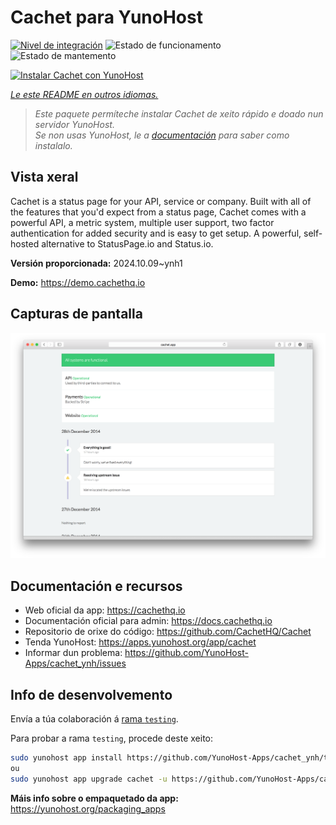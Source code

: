 <!--
NOTA: Este README foi creado automáticamente por <https://github.com/YunoHost/apps/tree/master/tools/readme_generator>
NON debe editarse manualmente.
-->

# Cachet para YunoHost

[![Nivel de integración](https://dash.yunohost.org/integration/cachet.svg)](https://ci-apps.yunohost.org/ci/apps/cachet/) ![Estado de funcionamento](https://ci-apps.yunohost.org/ci/badges/cachet.status.svg) ![Estado de mantemento](https://ci-apps.yunohost.org/ci/badges/cachet.maintain.svg)

[![Instalar Cachet con YunoHost](https://install-app.yunohost.org/install-with-yunohost.svg)](https://install-app.yunohost.org/?app=cachet)

*[Le este README en outros idiomas.](./ALL_README.md)*

> *Este paquete permíteche instalar Cachet de xeito rápido e doado nun servidor YunoHost.*  
> *Se non usas YunoHost, le a [documentación](https://yunohost.org/install) para saber como instalalo.*

## Vista xeral

Cachet is a status page for your API, service or company. Built with all of the features that you'd expect from a status page, Cachet comes with a powerful API, a metric system, multiple user support, two factor authentication for added security and is easy to get setup. A powerful, self-hosted alternative to StatusPage.io and Status.io.


**Versión proporcionada:** 2024.10.09~ynh1

**Demo:** <https://demo.cachethq.io>

## Capturas de pantalla

![Captura de pantalla de Cachet](./doc/screenshots/main-interface.png)

## Documentación e recursos

- Web oficial da app: <https://cachethq.io>
- Documentación oficial para admin: <https://docs.cachethq.io>
- Repositorio de orixe do código: <https://github.com/CachetHQ/Cachet>
- Tenda YunoHost: <https://apps.yunohost.org/app/cachet>
- Informar dun problema: <https://github.com/YunoHost-Apps/cachet_ynh/issues>

## Info de desenvolvemento

Envía a túa colaboración á [rama `testing`](https://github.com/YunoHost-Apps/cachet_ynh/tree/testing).

Para probar a rama `testing`, procede deste xeito:

```bash
sudo yunohost app install https://github.com/YunoHost-Apps/cachet_ynh/tree/testing --debug
ou
sudo yunohost app upgrade cachet -u https://github.com/YunoHost-Apps/cachet_ynh/tree/testing --debug
```

**Máis info sobre o empaquetado da app:** <https://yunohost.org/packaging_apps>
